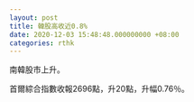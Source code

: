 ```yaml
---
layout: post
title: 韓股高收近0.8%
date: 2020-12-03 15:48:48.000000000 +08:00
categories: rthk
---
```


南韓股市上升。

首爾綜合指數收報2696點，升20點，升幅0.76％。
